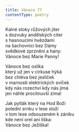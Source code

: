 ```yaml
---
title: Vánoce 77
contentType: poetry
---
```


<section>

Kalné stoky růžových jiter  
s dozvuky andělských citer  
s hasnoucími hvězdami  
na šachovnici bez Dámy  
svědkové zprznění a hany:  
Vánoce bez Marie Panny!

Vánoce bez oslíka  
který už jen v cirkuse hýká  
bez chléva bez jesliček  
v marnosti elektrických svíček  
kdy nás rozechví kdy nás jímá  
jen náhle procitnuvší zima!

Jak pytlák který na Hod Boží  
polední srnku v lese složí  
v tom lese odsouzeném k zániku  
kde není orel ani liška:  
Vánoce bez Ježíška!

</section>
